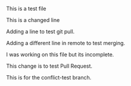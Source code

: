 This is a test file

This is a changed line

Adding a line to test git pull.


Adding a different line in remote to test merging.

I was working on this file but its incomplete.

This change is to test Pull Request.

This is for the conflict-test branch.